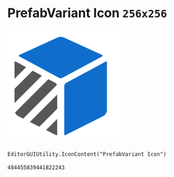 # PrefabVariant Icon `256x256`
<img src="/img/PrefabVariant%20Icon.png" width=256 height=256>

``` CSharp
EditorGUIUtility.IconContent("PrefabVariant Icon")
```
```
484455839441822243
```
